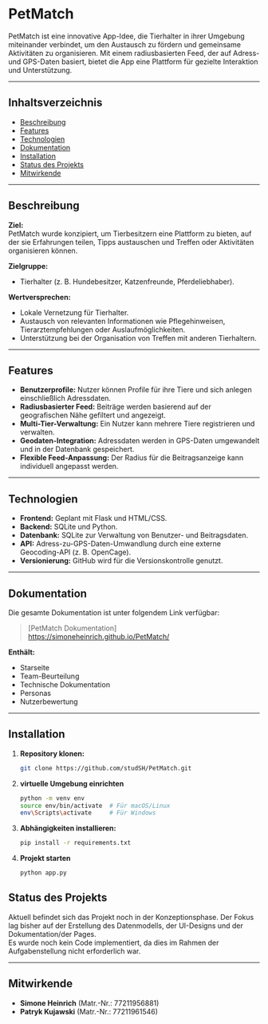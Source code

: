 # **PetMatch**

PetMatch ist eine innovative App-Idee, die Tierhalter in ihrer Umgebung miteinander verbindet, um den Austausch zu fördern und gemeinsame Aktivitäten zu organisieren. Mit einem radiusbasierten Feed, der auf Adress- und GPS-Daten basiert, bietet die App eine Plattform für gezielte Interaktion und Unterstützung.

---

## **Inhaltsverzeichnis**
- [Beschreibung](#beschreibung)
- [Features](#features)
- [Technologien](#technologien)
- [Dokumentation](#dokumentation)
- [Installation](#installation)
- [Status des Projekts](#status-des-projekts)
- [Mitwirkende](#mitwirkende)

---

## **Beschreibung**
**Ziel:**  
PetMatch wurde konzipiert, um Tierbesitzern eine Plattform zu bieten, auf der sie Erfahrungen teilen, Tipps austauschen und Treffen oder Aktivitäten organisieren können.

**Zielgruppe:**  
- Tierhalter (z. B. Hundebesitzer, Katzenfreunde, Pferdeliebhaber).  

**Wertversprechen:**  
- Lokale Vernetzung für Tierhalter.  
- Austausch von relevanten Informationen wie Pflegehinweisen, Tierarztempfehlungen oder Auslaufmöglichkeiten.  
- Unterstützung bei der Organisation von Treffen mit anderen Tierhaltern.

---

## **Features**
- **Benutzerprofile:** Nutzer können Profile für ihre Tiere und sich anlegen einschließlich Adressdaten.  
- **Radiusbasierter Feed:** Beiträge werden basierend auf der geografischen Nähe gefiltert und angezeigt.  
- **Multi-Tier-Verwaltung:** Ein Nutzer kann mehrere Tiere registrieren und verwalten.  
- **Geodaten-Integration:** Adressdaten werden in GPS-Daten umgewandelt und in der Datenbank gespeichert.  
- **Flexible Feed-Anpassung:** Der Radius für die Beitragsanzeige kann individuell angepasst werden.  

---

## **Technologien**
- **Frontend:** Geplant mit Flask und HTML/CSS.  
- **Backend:** SQLite und Python.  
- **Datenbank:** SQLite zur Verwaltung von Benutzer- und Beitragsdaten.  
- **API:** Adress-zu-GPS-Daten-Umwandlung durch eine externe Geocoding-API (z. B. OpenCage).  
- **Versionierung:** GitHub wird für die Versionskontrolle genutzt.  

---

## **Dokumentation**
Die gesamte Dokumentation ist unter folgendem Link verfügbar:  
> [PetMatch Dokumentation] https://simoneheinrich.github.io/PetMatch/

**Enthält:**  
- Starseite
- Team-Beurteilung
- Technische Dokumentation  
- Personas
- Nutzerbewertung 

---

## **Installation**
1. **Repository klonen:**  
   ```bash
   git clone https://github.com/studSH/PetMatch.git

2. **virtuelle Umgebung einrichten**
     ```bash
    python -m venv env
    source env/bin/activate  # Für macOS/Linux
    env\Scripts\activate     # Für Windows

3. **Abhängigkeiten installieren:**
     ```bash
    pip install -r requirements.txt
4. **Projekt starten**
     ```bash
    python app.py


## **Status des Projekts**
Aktuell befindet sich das Projekt noch in der Konzeptionsphase. Der Fokus lag bisher auf der Erstellung des Datenmodells, der UI-Designs und der Dokumentation/der Pages.  
Es wurde noch kein Code implementiert, da dies im Rahmen der Aufgabenstellung nicht erforderlich war.

---

## **Mitwirkende**
- **Simone Heinrich** (Matr.-Nr.: 77211956881)  
- **Patryk Kujawski** (Matr.-Nr.: 77211961546)

